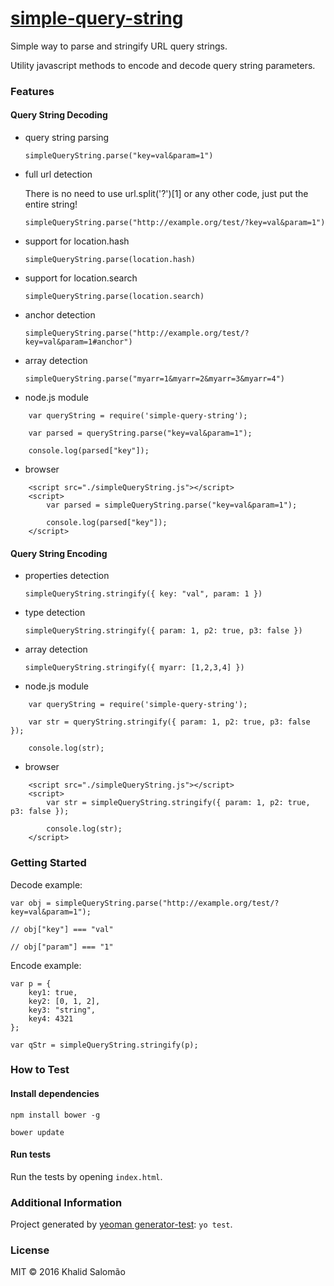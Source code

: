 # [simple-query-string](https://github.com/khalidsalomao/simple-query-string)

Simple way to parse and stringify URL query strings.

Utility javascript methods to encode and decode query string parameters.


### Features

#### Query String Decoding

* query string parsing

    `simpleQueryString.parse("key=val&param=1")`


* full url detection

    There is no need to use url.split('?')[1] or any other code, just put the entire string!

    `simpleQueryString.parse("http://example.org/test/?key=val&param=1")`



* support for location.hash 
    
    `simpleQueryString.parse(location.hash)`


* support for location.search
    
    `simpleQueryString.parse(location.search)`


* anchor detection
    
    `simpleQueryString.parse("http://example.org/test/?key=val&param=1#anchor")`


* array detection
    
    `simpleQueryString.parse("myarr=1&myarr=2&myarr=3&myarr=4")`


* node.js module

```
    var queryString = require('simple-query-string');

    var parsed = queryString.parse("key=val&param=1");
    
    console.log(parsed["key"]);

```


* browser

```
    <script src="./simpleQueryString.js"></script>
    <script>
        var parsed = simpleQueryString.parse("key=val&param=1");
            
        console.log(parsed["key"]);
    </script>
```

#### Query String Encoding

* properties detection

    `simpleQueryString.stringify({ key: "val", param: 1 })`


* type detection

    `simpleQueryString.stringify({ param: 1, p2: true, p3: false })`


* array detection

    `simpleQueryString.stringify({ myarr: [1,2,3,4] })`



* node.js module

```
    var queryString = require('simple-query-string');

    var str = queryString.stringify({ param: 1, p2: true, p3: false });
    
    console.log(str);

```


* browser

```
    <script src="./simpleQueryString.js"></script>
    <script>
        var str = simpleQueryString.stringify({ param: 1, p2: true, p3: false });
            
        console.log(str);
    </script>
```


### Getting Started

Decode example:
```
var obj = simpleQueryString.parse("http://example.org/test/?key=val&param=1");

// obj["key"] === "val"

// obj["param"] === "1"

```


Encode example:
```
var p = {
    key1: true,
    key2: [0, 1, 2],
    key3: "string",
    key4: 4321
};

var qStr = simpleQueryString.stringify(p);

```


### How to Test


#### Install dependencies

`npm install bower -g`

`bower update`


#### Run tests

Run the tests by opening `index.html`.


### Additional Information

Project generated by [yeoman generator-test](https://github.com/phillipalexander/generator-test): `yo test`.


### License

MIT © 2016 Khalid Salomão
